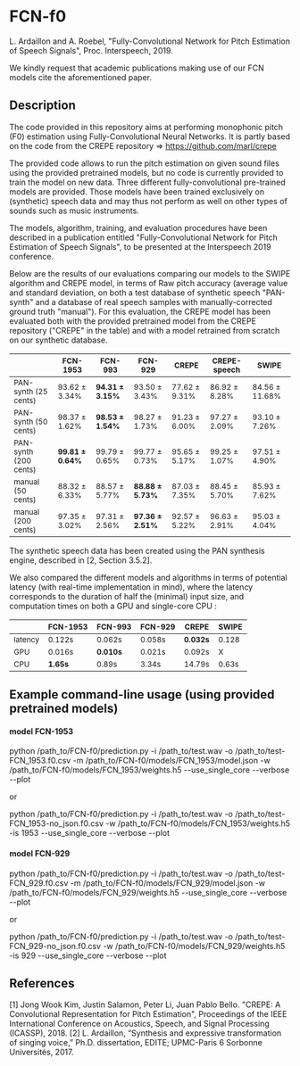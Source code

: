 # FCN-f0
L. Ardaillon and A. Roebel, "Fully-Convolutional Network for Pitch Estimation of Speech Signals", Proc. Interspeech, 2019.

We kindly request that academic publications making use of our FCN models cite the aforementioned paper.

## Description
The code provided in this repository aims at performing monophonic pitch (F0) estimation using Fully-Convolutional Neural Networks. 
It is partly based on the code from the CREPE repository => https://github.com/marl/crepe

The provided code allows to run the pitch estimation on given sound files using the provided pretrained models, but no code is currently provided to train the model on new data.
Three different fully-convolutional pre-trained models are provided.
Those models have been trained exclusively on (synthetic) speech data and may thus not perform as well on other types of sounds such as music instruments.

The models, algorithm, training, and evaluation procedures have been described in a publication entitled "Fully-Convolutional Network for Pitch Estimation of Speech Signals", to be presented at the Interspeech 2019 conference.

Below are the results of our evaluations comparing our models to the SWIPE algorithm and CREPE model, in terms of Raw pitch accuracy (average value and standard deviation, on both a test database of synthetic speech "PAN-synth" and a database of real speech samples with manually-corrected ground truth "manual"). For this evaluation, the CREPE model has been evaluated both with the provided pretrained model from the CREPE repository ("CREPE" in the table) and with a model retrained from scratch on our synthetic database.
<table>
    <thead>
        <tr>
            <th> </th>
            <th><sub>FCN-1953</sub></th>
            <th><sub>FCN-993</sub></th>
            <th><sub>FCN-929</sub></th>
            <th><sub>CREPE</sub></th>
            <th><sub>CREPE-speech</sub></th>
            <th><sub>SWIPE</sub></th>
        </tr>
    </thead>
    <tbody>
        <tr>
            <td><sub>PAN-synth (25 cents)</sub></td>
            <td><sub>93.62 &plusmn 3.34%</sub></td>
            <td><sub><strong>94.31 &plusmn 3.15%</strong></sub></td>
            <td><sub>93.50 &plusmn 3.43%</sub></td>
            <td><sub>77.62 &plusmn 9.31%</sub></td>
            <td><sub>86.92 &plusmn 8.28%</sub></td>
            <td><sub>84.56 &plusmn 11.68%</sub></td>
        </tr>        
        <tr>
            <td><sub>PAN-synth (50 cents)</sub></td>
            <td><sub>98.37 &plusmn 1.62%</sub></td>
            <td><sub><strong>98.53 &plusmn 1.54%</strong></sub></td>
            <td><sub>98.27 &plusmn 1.73%</sub></td>
            <td><sub>91.23 &plusmn 6.00%</sub></td>
            <td><sub>97.27 &plusmn 2.09%</sub></td>
            <td><sub>93.10 &plusmn 7.26%</sub></td>
        </tr>        
        <tr>
            <td><sub>PAN-synth (200 cents)</sub></td>
            <td><sub><strong>99.81 &plusmn 0.64%</strong></sub></td>
            <td><sub>99.79 &plusmn 0.65%</sub></td>
            <td><sub>99.77 &plusmn 0.73%</sub></td>
            <td><sub>95.65 &plusmn 5.17%</sub></td>
            <td><sub>99.25 &plusmn 1.07%</sub></td>
            <td><sub>97.51 &plusmn 4.90%</sub></td>
        </tr>        
        <tr>
            <td><sub>manual (50 cents)</sub></td>
            <td><sub>88.32 &plusmn 6.33%</sub></td>
            <td><sub>88.57 &plusmn 5.77%</sub></td>
            <td><sub><strong>88.88 &plusmn 5.73%</strong></sub></td>
            <td><sub>87.03 &plusmn 7.35%</sub></td>
            <td><sub>88.45 &plusmn 5.70%</sub></td>
            <td><sub>85.93 &plusmn 7.62%</sub></td>
        </tr>        
        <tr>
            <td><sub>manual (200 cents)</sub></td>
            <td><sub>97.35 &plusmn 3.02%</sub></td>
            <td><sub>97.31 &plusmn 2.56%</sub></td>
            <td><sub><strong>97.36 &plusmn 2.51%</strong></sub></td>
            <td><sub>92.57 &plusmn 5.22%</sub></td>
            <td><sub>96.63 &plusmn 2.91%</sub></td>
            <td><sub>95.03 &plusmn 4.04%</sub></td>
        </tr>
    </tbody>
</table>

The synthetic speech data has been created using the PAN synthesis engine, described in [2, Section 3.5.2].

We also compared the different models and algorithms in terms of potential latency (with real-time implementation in mind), where the latency corresponds to the duration of half the (minimal) input size, and computation times on both a GPU and single-core CPU :
<table>
    <thead>
        <tr>
            <th> </th>
            <th><sub>FCN-1953</sub></th>
            <th><sub>FCN-993</sub></th>
            <th><sub>FCN-929</sub></th>
            <th><sub>CREPE</sub></th>
            <th><sub>SWIPE</sub></th>
        </tr>
    </thead>
    <tbody>
        <tr>
            <td><sub>latency</sub></td>
            <td><sub>0.122s</sub></td>
            <td><sub>0.062s</strong></sub></td>
            <td><sub>0.058s</sub></td>
            <td><sub><strong>0.032s</strong></sub></td>
            <td><sub>0.128</sub></td>
        </tr>        
        <tr>
            <td><sub>GPU</sub></td>
            <td><sub>0.016s</sub></td>
            <td><sub><strong>0.010s</sub></td>
            <td><sub>0.021s</sub></td>
            <td><sub>0.092s</sub></td>
            <td><sub>X</sub></td>
        </tr>        
        <tr>
            <td><sub>CPU</sub></td>
            <td><sub><strong>1.65s</strong></sub></td>
            <td><sub>0.89s</sub></td>
            <td><sub>3.34s</sub></td>
            <td><sub>14.79s</sub></td>
            <td><sub>0.63s</sub></td>
        </tr>
    </tbody>
</table>

## Example command-line usage (using provided pretrained models)
#### model FCN-1953
python /path_to/FCN-f0/prediction.py -i /path_to/test.wav -o /path_to/test-FCN_1953.f0.csv -m /path_to/FCN-f0/models/FCN_1953/model.json -w /path_to/FCN-f0/models/FCN_1953/weights.h5 --use_single_core --verbose --plot

or

python /path_to/FCN-f0/prediction.py -i /path_to/test.wav -o /path_to/test-FCN_1953-no_json.f0.csv -w /path_to/FCN-f0/models/FCN_1953/weights.h5 -is 1953 --use_single_core --verbose --plot

#### model FCN-929
python /path_to/FCN-f0/prediction.py -i /path_to/test.wav -o /path_to/test-FCN_929.f0.csv -m /path_to/FCN-f0/models/FCN_929/model.json -w /path_to/FCN-f0/models/FCN_929/weights.h5 --use_single_core --verbose --plot

or

python /path_to/FCN-f0/prediction.py -i /path_to/test.wav -o /path_to/test-FCN_929-no_json.f0.csv -w /path_to/FCN-f0/models/FCN_929/weights.h5 -is 929 --use_single_core --verbose --plot

## References
[1] Jong Wook Kim, Justin Salamon, Peter Li, Juan Pablo Bello. "CREPE: A Convolutional Representation for Pitch Estimation", Proceedings of the IEEE International Conference on Acoustics, Speech, and Signal Processing (ICASSP), 2018.
[2] L. Ardaillon, “Synthesis and expressive transformation of singing voice,” Ph.D. dissertation, EDITE; UPMC-Paris 6 Sorbonne Universités, 2017.
